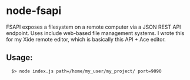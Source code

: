 node-fsapi
==========

FSAPI exposes a filesystem on a remote computer via a JSON REST API endpoint. Uses include web-based file management systems. I wrote this for my Xide remote editor, which is basically this API + Ace editor.

Usage:
------

      $> node index.js path=/home/my_user/my_project/ port=9090


